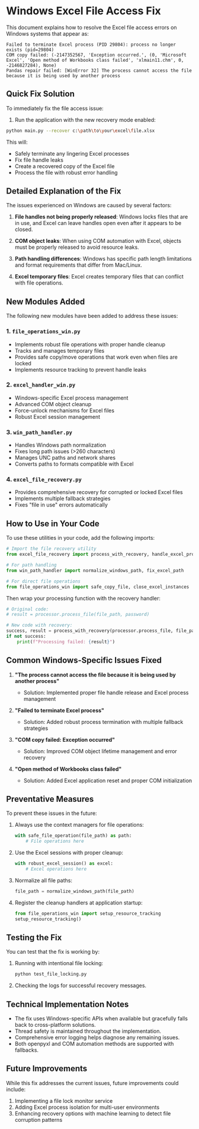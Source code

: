 # Windows Excel File Access Fix

This document explains how to resolve the Excel file access errors on Windows systems that appear as:

```
Failed to terminate Excel process (PID 29804): process no longer exists (pid=29804)
COM copy failed: (-2147352567, 'Exception occurred.', (0, 'Microsoft Excel', 'Open method of Workbooks class failed', 'xlmain11.chm', 0, -2146827284), None)
Pandas repair failed: [WinError 32] The process cannot access the file because it is being used by another process
```

## Quick Fix Solution

To immediately fix the file access issue:

1. Run the application with the new recovery mode enabled:

```bash
python main.py --recover c:\path\to\your\excel\file.xlsx
```

This will:
- Safely terminate any lingering Excel processes
- Fix file handle leaks
- Create a recovered copy of the Excel file
- Process the file with robust error handling

## Detailed Explanation of the Fix

The issues experienced on Windows are caused by several factors:

1. **File handles not being properly released**: Windows locks files that are in use, and Excel can leave handles open even after it appears to be closed.

2. **COM object leaks**: When using COM automation with Excel, objects must be properly released to avoid resource leaks.

3. **Path handling differences**: Windows has specific path length limitations and format requirements that differ from Mac/Linux.

4. **Excel temporary files**: Excel creates temporary files that can conflict with file operations.

## New Modules Added

The following new modules have been added to address these issues:

### 1. `file_operations_win.py`
- Implements robust file operations with proper handle cleanup
- Tracks and manages temporary files
- Provides safe copy/move operations that work even when files are locked
- Implements resource tracking to prevent handle leaks

### 2. `excel_handler_win.py`
- Windows-specific Excel process management
- Advanced COM object cleanup
- Force-unlock mechanisms for Excel files
- Robust Excel session management

### 3. `win_path_handler.py`
- Handles Windows path normalization
- Fixes long path issues (>260 characters)
- Manages UNC paths and network shares
- Converts paths to formats compatible with Excel

### 4. `excel_file_recovery.py`
- Provides comprehensive recovery for corrupted or locked Excel files
- Implements multiple fallback strategies
- Fixes "file in use" errors automatically

## How to Use in Your Code

To use these utilities in your code, add the following imports:

```python
# Import the file recovery utility
from excel_file_recovery import process_with_recovery, handle_excel_process_error

# For path handling
from win_path_handler import normalize_windows_path, fix_excel_path

# For direct file operations
from file_operations_win import safe_copy_file, close_excel_instances
```

Then wrap your processing function with the recovery handler:

```python
# Original code:
# result = processor.process_file(file_path, password)

# New code with recovery:
success, result = process_with_recovery(processor.process_file, file_path, password)
if not success:
    print(f"Processing failed: {result}")
```

## Common Windows-Specific Issues Fixed

1. **"The process cannot access the file because it is being used by another process"**
   - Solution: Implemented proper file handle release and Excel process management

2. **"Failed to terminate Excel process"**
   - Solution: Added robust process termination with multiple fallback strategies

3. **"COM copy failed: Exception occurred"**
   - Solution: Improved COM object lifetime management and error recovery

4. **"Open method of Workbooks class failed"**
   - Solution: Added Excel application reset and proper COM initialization

## Preventative Measures

To prevent these issues in the future:

1. Always use the context managers for file operations:
   ```python
   with safe_file_operation(file_path) as path:
       # File operations here
   ```

2. Use the Excel sessions with proper cleanup:
   ```python
   with robust_excel_session() as excel:
       # Excel operations here
   ```

3. Normalize all file paths:
   ```python
   file_path = normalize_windows_path(file_path)
   ```

4. Register the cleanup handlers at application startup:
   ```python
   from file_operations_win import setup_resource_tracking
   setup_resource_tracking()
   ```

## Testing the Fix

You can test that the fix is working by:

1. Running with intentional file locking:
   ```bash
   python test_file_locking.py
   ```

2. Checking the logs for successful recovery messages.

## Technical Implementation Notes

- The fix uses Windows-specific APIs when available but gracefully falls back to cross-platform solutions.
- Thread safety is maintained throughout the implementation.
- Comprehensive error logging helps diagnose any remaining issues.
- Both openpyxl and COM automation methods are supported with fallbacks.

## Future Improvements

While this fix addresses the current issues, future improvements could include:

1. Implementing a file lock monitor service
2. Adding Excel process isolation for multi-user environments
3. Enhancing recovery options with machine learning to detect file corruption patterns